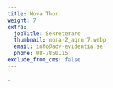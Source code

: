 ```yaml
---
title: Nova Thor
weight: 7
extra:
  jobTitle: Sekreterare
  thumbnail: nora-2_aqrnr7.webp
  email: info@adv-evidentia.se
  phone: 08-7850115
exclude_from_cms: false
---
```


\-
